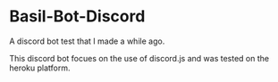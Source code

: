 # Basil-Bot-Discord
A discord bot test that I made a while ago.

This discord bot focues on the use of discord.js and was tested on the heroku platform.
